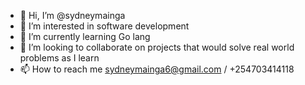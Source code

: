 - 👋 Hi, I’m @sydneymainga
- 👀 I’m interested in software development
- 🌱 I’m currently learning Go lang
- 💞️ I’m looking to collaborate on projects that would solve real world problems as I learn
- 📫 How to reach me sydneymainga6@gmail.com / +254703414118

<!---
sydneymainga/sydneymainga is a ✨ special ✨ repository because its `README.md` (this file) appears on your GitHub profile.
You can click the Preview link to take a look at your changes.
--->

